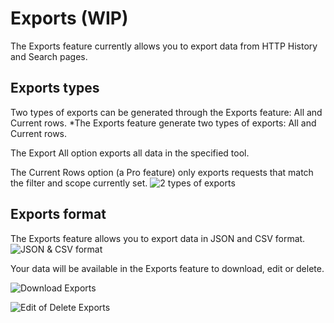 # Exports (WIP)

The Exports feature currently allows you to export data from HTTP History and Search pages.

## Exports types

Two types of exports can be generated through the Exports feature: All and Current rows.
*The Exports feature generate two types of exports: All and Current rows.

The Export All option exports all data in the specified tool.

The Current Rows option (a Pro feature) only exports requests that match the filter and scope currently set.
![2 types of exports](/_images/exports_2_types.png)

## Exports format

The Exports feature allows you to export data in JSON and CSV format.
![JSON & CSV format](/_images/jsoncsv.png)

Your data will be available in the Exports feature to download, edit or delete.

![Download Exports](/_images/exports_in_exports.png)

![Edit of Delete Exports](/_images/edit_exports.png)
